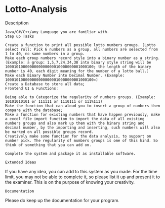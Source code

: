 # Lotto-Analysis


Description

    Java/C#/C++/any Language you are familiar with.
    Step up Tasks

    Create a function to print all possible lotto numbers groups. (Lotto select roll: Pick 6 numbers as a group, all numbers are selected from 1 to 40, no same numbers in a group.
    Make each group numbers record style into a binary number as a string.(Example: a group: 1,5,7,24,34,38 into binary style string will be 1000101000000000000000010000000001000100; the length of the binary number is 40, each digit meaning for the number of a lotto ball.)
    Make each Binary Number into Decimal Number. (Example: 1000101000000000000000010000000001000100=)
    Create a Database to store all data;
    Frontend UI & Functions:

    Being able to Categorize the regularity of numbers groups. (Example: 10101010101 or 111111 or 1110111 or 111%111)
    Make the function that can aloud you to insert a group of numbers then compare with the database;
    Make a function for existing numbers that have happen previously, make a excel file import function to import the data of all existing numbers groups and also mark up them with the binary string and decimal number, by the importing and inserting, such numbers will also be marked on all possible groups record.
    Creatively make some function for the data analysis, to support on number pick. The regularity of numbers groups is one of this kind. So think of something that you can add on.

    Complete the system and package it as installable software.

    Extended Ideas

If you have any idea, you can add to this system as you made. For the time limit, you may not be able to complete it, so please list it up and present it to the examiner. This is on the purpose of knowing your creativity.

    Documentation

Please do keep up the documentation for your program.

